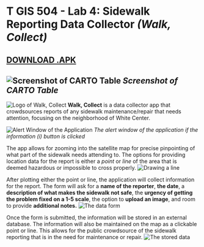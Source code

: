 # T GIS 504 - Lab 4: Sidewalk Reporting Data Collector *(Walk, Collect)*
## [DOWNLOAD .APK](platform/android/app/build/outputs/apk/release/app-release-unsigned.apk)

![Screenshot of CARTO Table](www/img/carto.png)
*Screenshot of CARTO Table*
---
![Logo of Walk, Collect](www/img/logo.png)
**Walk, Collect** is a data collector app that crowdsources reports of any sidewalk maintenance/repair that needs attention, focusing on the neighborhood of White Center.

![Alert Window of the Application](www/img/alert.png)
*The alert window of the application if the information (i) button is clicked*

The app allows for zooming into the satellite map for precise pinpointing of what part of the sidewalk needs attending to. The options for providing location data for the report is either a *point* or *line* of the area that is deemed hazardous or impossible to cross properly.
![Drawing a line](www/img/location.png)

After plotting either the point or line, the application will collect information for the report. The form will ask for a **name of the reporter**, **the date**, a **description of what makes the sidewalk not safe**, the **urgency of getting the problem fixed on a 1-5 scale**, the option to **upload an image**, and room to provide **additional notes.**
![The data form](www/img/form.png)

Once the form is submitted, the information will be stored in an external database. The information will also be maintained on the map as a clickable point or line. This allows for the public crowdsource of the sidewalk reporting that is in the need for maintenance or repair.
![The stored data](www/img/data.png)
